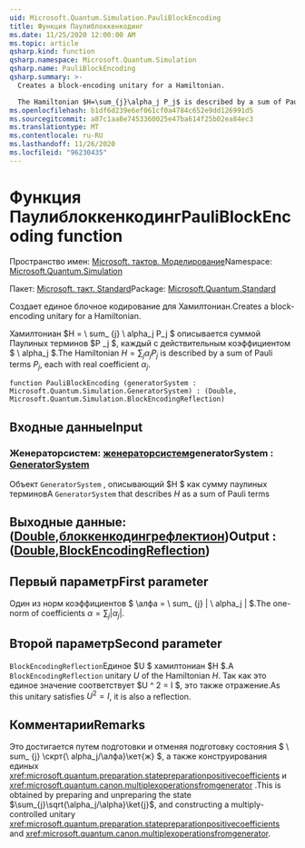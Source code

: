 ```yaml
---
uid: Microsoft.Quantum.Simulation.PauliBlockEncoding
title: Функция Паулиблоккенкодинг
ms.date: 11/25/2020 12:00:00 AM
ms.topic: article
qsharp.kind: function
qsharp.namespace: Microsoft.Quantum.Simulation
qsharp.name: PauliBlockEncoding
qsharp.summary: >-
  Creates a block-encoding unitary for a Hamiltonian.

  The Hamiltonian $H=\sum_{j}\alpha_j P_j$ is described by a sum of Pauli terms $P_j$, each with real coefficient $\alpha_j$.
ms.openlocfilehash: b1df6d239e6ef061cf0a4784c652e9dd126991d5
ms.sourcegitcommit: a87c1aa8e7453360025e47ba614f25b02ea84ec3
ms.translationtype: MT
ms.contentlocale: ru-RU
ms.lasthandoff: 11/26/2020
ms.locfileid: "96230435"
---
```

# <a name="pauliblockencoding-function"></a><span data-ttu-id="7d9a6-102">Функция Паулиблоккенкодинг</span><span class="sxs-lookup"><span data-stu-id="7d9a6-102">PauliBlockEncoding function</span></span>

<span data-ttu-id="7d9a6-103">Пространство имен: [Microsoft. тактов. Моделирование](xref:Microsoft.Quantum.Simulation)</span><span class="sxs-lookup"><span data-stu-id="7d9a6-103">Namespace: [Microsoft.Quantum.Simulation](xref:Microsoft.Quantum.Simulation)</span></span>

<span data-ttu-id="7d9a6-104">Пакет: [Microsoft. такт. Standard](https://nuget.org/packages/Microsoft.Quantum.Standard)</span><span class="sxs-lookup"><span data-stu-id="7d9a6-104">Package: [Microsoft.Quantum.Standard](https://nuget.org/packages/Microsoft.Quantum.Standard)</span></span>


<span data-ttu-id="7d9a6-105">Создает единое блочное кодирование для Хамилтониан.</span><span class="sxs-lookup"><span data-stu-id="7d9a6-105">Creates a block-encoding unitary for a Hamiltonian.</span></span>

<span data-ttu-id="7d9a6-106">Хамилтониан $H = \ sum_ {j} \ alpha_j P_j $ описывается суммой Паулиных терминов $P _j $, каждый с действительным коэффициентом $ \ alpha_j $.</span><span class="sxs-lookup"><span data-stu-id="7d9a6-106">The Hamiltonian $H=\sum_{j}\alpha_j P_j$ is described by a sum of Pauli terms $P_j$, each with real coefficient $\alpha_j$.</span></span>

```qsharp
function PauliBlockEncoding (generatorSystem : Microsoft.Quantum.Simulation.GeneratorSystem) : (Double, Microsoft.Quantum.Simulation.BlockEncodingReflection)
```


## <a name="input"></a><span data-ttu-id="7d9a6-107">Входные данные</span><span class="sxs-lookup"><span data-stu-id="7d9a6-107">Input</span></span>

### <a name="generatorsystem--generatorsystem"></a><span data-ttu-id="7d9a6-108">Женераторсистем: [женераторсистем](xref:Microsoft.Quantum.Simulation.GeneratorSystem)</span><span class="sxs-lookup"><span data-stu-id="7d9a6-108">generatorSystem : [GeneratorSystem](xref:Microsoft.Quantum.Simulation.GeneratorSystem)</span></span>

<span data-ttu-id="7d9a6-109">Объект `GeneratorSystem` , описывающий $H $ как сумму паулиных терминов</span><span class="sxs-lookup"><span data-stu-id="7d9a6-109">A `GeneratorSystem` that describes $H$ as a sum of Pauli terms</span></span>



## <a name="output--doubleblockencodingreflection"></a><span data-ttu-id="7d9a6-110">Выходные данные: ([Double](xref:microsoft.quantum.lang-ref.double),[блоккенкодингрефлектион](xref:Microsoft.Quantum.Simulation.BlockEncodingReflection))</span><span class="sxs-lookup"><span data-stu-id="7d9a6-110">Output : ([Double](xref:microsoft.quantum.lang-ref.double),[BlockEncodingReflection](xref:Microsoft.Quantum.Simulation.BlockEncodingReflection))</span></span>

## <a name="first-parameter"></a><span data-ttu-id="7d9a6-111">Первый параметр</span><span class="sxs-lookup"><span data-stu-id="7d9a6-111">First parameter</span></span>

<span data-ttu-id="7d9a6-112">Один из норм коэффициентов $ \алфа = \ sum_ {j} | \ alpha_j | $.</span><span class="sxs-lookup"><span data-stu-id="7d9a6-112">The one-norm of coefficients $\alpha=\sum_{j}|\alpha_j|$.</span></span>

## <a name="second-parameter"></a><span data-ttu-id="7d9a6-113">Второй параметр</span><span class="sxs-lookup"><span data-stu-id="7d9a6-113">Second parameter</span></span>

<span data-ttu-id="7d9a6-114">`BlockEncodingReflection`Единое $U $ хамилтониан $H $.</span><span class="sxs-lookup"><span data-stu-id="7d9a6-114">A `BlockEncodingReflection` unitary $U$ of the Hamiltonian $H$.</span></span> <span data-ttu-id="7d9a6-115">Так как это единое значение соответствует $U ^ 2 = I $, это также отражение.</span><span class="sxs-lookup"><span data-stu-id="7d9a6-115">As this unitary satisfies $U^2 = I$, it is also a reflection.</span></span>

## <a name="remarks"></a><span data-ttu-id="7d9a6-116">Комментарии</span><span class="sxs-lookup"><span data-stu-id="7d9a6-116">Remarks</span></span>

<span data-ttu-id="7d9a6-117">Это достигается путем подготовки и отменяя подготовку состояния $ \ sum_ {j} \скрт{\ alpha_j/\алфа}\кет{ж} $, а также конструирования единых <xref:microsoft.quantum.preparation.statepreparationpositivecoefficients> и <xref:microsoft.quantum.canon.multiplexoperationsfromgenerator> .</span><span class="sxs-lookup"><span data-stu-id="7d9a6-117">This is obtained by preparing and unpreparing the state $\sum_{j}\sqrt{\alpha_j/\alpha}\ket{j}$, and constructing a multiply-controlled unitary <xref:microsoft.quantum.preparation.statepreparationpositivecoefficients> and <xref:microsoft.quantum.canon.multiplexoperationsfromgenerator>.</span></span>